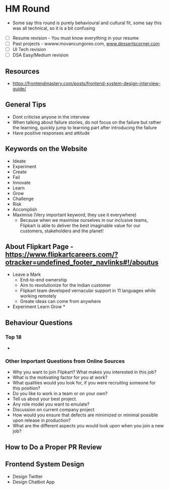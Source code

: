 # HM Round
* Some say this round is purely behavioural and cultural fit, some say this was all technical, so it is a bit confusing

- [ ] Resume revision - You must know everything in your resume
- [ ] Past projects - wwww.movancungoreo.com, www.dessertscorner.com
- [ ] UI Tech revision
- [ ] DSA Easy/Medium revision

## Resources
* https://frontendmastery.com/posts/frontend-system-design-interview-guide/

## General Tips
* Dont criticise anyone in the interview
* When talking about failure stories, do not focus on the failure but rather the learning, quickly jump to learning part after introducing the failure
* Have positive responses and attitude

## Keywords on the Website
* Ideate
* Experiment
* Create
* Fail
* Innovate
* Learn
* Grow
* Challenge
* Risk
* Accomplish
* Maximise (Very important keyword, they use it everywhere)
  * Because when we maximise ourselves in our inclusive teams, Flipkart is able to deliver the best imaginable value for our customers, stakeholders and the planet!

## About Flipkart Page - https://www.flipkartcareers.com/?otracker=undefined_footer_navlinks#!/aboutus
* Leave a Mark
  * End-to-end ownership
  * Aim to revolutionize for the Indian customer
  * Flipkart team developed vernacular support in 11 languages while working remotely
  * Greate ideas can come from anywhere
* Experiment Learn Grow
  * 

## Behaviour Questions
### Top 18
* 

### Other Important Questions from Online Sources
* Why you want to join Flipkart? What makes you interested in this job?
* What is the motivating factor for you at work?
* What qualities would you look for, if you were recruiting someone for this position?
* Do you like to work in a team or on your own?
* Tell us about your best project.
* Any role model you want to emulate?
* Discussion on current company project
* How would you ensure that defects are minimized or minimal possible upon release in production?
* What are the different aspects you would look upon when you join a new job?

## How to Do a Proper PR Review

## Frontend System Design
* Design Twitter
* Design Chatbot App
